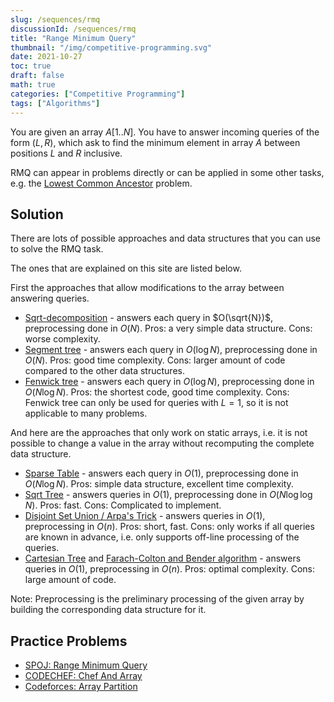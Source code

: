 ```yaml
---
slug: /sequences/rmq
discussionId: /sequences/rmq
title: "Range Minimum Query"
thumbnail: "/img/competitive-programming.svg"
date: 2021-10-27
toc: true
draft: false
math: true
categories: ["Competitive Programming"]
tags: ["Algorithms"]
---
```


You are given an array $A[1..N]$.
You have to answer incoming queries of the form $(L, R)$, which ask to find the minimum element in array $A$ between positions $L$ and $R$ inclusive.

RMQ can appear in problems directly or can be applied in some other tasks, e.g. the [Lowest Common Ancestor](./graph/lca) problem.

## Solution

There are lots of possible approaches and data structures that you can use to solve the RMQ task.

The ones that are explained on this site are listed below.

First the approaches that allow modifications to the array between answering queries.

- [Sqrt-decomposition](./data_structures/sqrt_decomposition) - answers each query in $O(\sqrt{N})$, preprocessing done in $O(N)$.
  Pros: a very simple data structure. Cons: worse complexity.
- [Segment tree](./data-structures/segment-tree) - answers each query in $O(\log N)$, preprocessing done in $O(N)$.
  Pros: good time complexity. Cons: larger amount of code compared to the other data structures.
- [Fenwick tree](./data_structures/fenwick) - answers each query in $O(\log N)$, preprocessing done in $O(N \log N)$.
  Pros: the shortest code, good time complexity. Cons: Fenwick tree can only be used for queries with $L = 1$, so it is not applicable to many problems.

And here are the approaches that only work on static arrays, i.e. it is not possible to change a value in the array without recomputing the complete data structure.

- [Sparse Table](./data_structures/sparse-table) - answers each query in $O(1)$, preprocessing done in $O(N \log N)$.
  Pros: simple data structure, excellent time complexity.
- [Sqrt Tree](./data_structures/sqrt-tree) - answers queries in $O(1)$, preprocessing done in $O(N \log \log N)$. Pros: fast. Cons: Complicated to implement.
- [Disjoint Set Union / Arpa's Trick](./data_structures/disjoint_set_union.html#arpa) - answers queries in $O(1)$, preprocessing in $O(n)$. Pros: short, fast. Cons: only works if all queries are known in advance, i.e. only supports off-line processing of the queries.
- [Cartesian Tree](./graph/rmq_linear) and [Farach-Colton and Bender algorithm](./graph/lca-farachcoltonbender) - answers queries in $O(1)$, preprocessing in $O(n)$. Pros: optimal complexity. Cons: large amount of code.

Note: Preprocessing is the preliminary processing of the given array by building the corresponding data structure for it.

## Practice Problems
- [SPOJ: Range Minimum Query](http://www.spoj.com/problems/RMQSQ/)
- [CODECHEF: Chef And Array](https://www.codechef.com/problems/FRMQ)
- [Codeforces:  Array Partition](https://codeforces.com/contest/1454/problem/F)
